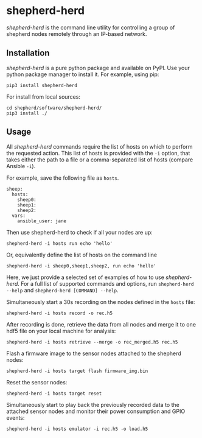 # shepherd-herd

*shepherd-herd* is the command line utility for controlling a group of shepherd nodes remotely through an IP-based network.


## Installation

*shepherd-herd* is a pure python package and available on PyPI.
Use your python package manager to install it.
For example, using pip:

```
pip3 install shepherd-herd
```

For install from local sources:

```
cd shepherd/software/shepherd-herd/
pip3 install ./
```

## Usage

All *shepherd-herd* commands require the list of hosts on which to perform the requested action.
This list of hosts is provided with the `-i` option, that takes either the path to a file or a comma-separated list of hosts (compare Ansible `-i`).

For example, save the following file as `hosts`.

```
sheep:
  hosts:
    sheep0:
    sheep1:
    sheep2:
  vars:
    ansible_user: jane
```

Then use shepherd-herd to check if all your nodes are up:

```
shepherd-herd -i hosts run echo 'hello'
```

Or, equivalently define the list of hosts on the command line

```
shepherd-herd -i sheep0,sheep1,sheep2, run echo 'hello'
```

Here, we just provide a selected set of examples of how to use *shepherd-herd*.
For a full list of supported commands and options, run ```shepherd-herd --help``` and ```shepherd-herd [COMMAND] --help```.

Simultaneously start a 30s recording on the nodes defined in the `hosts` file:

```
shepherd-herd -i hosts record -o rec.h5
```

After recording is done, retrieve the data from all nodes and merge it to one hdf5 file on your local machine for analysis:

```
shepherd-herd -i hosts retrieve --merge -o rec_merged.h5 rec.h5
```

Flash a firmware image to the sensor nodes attached to the shepherd nodes:

```
shepherd-herd -i hosts target flash firmware_img.bin
```

Reset the sensor nodes:

```
shepherd-herd -i hosts target reset
```

Simultaneously start to play back the previously recorded data to the attached sensor nodes and monitor their power consumption and GPIO events:

```
shepherd-herd -i hosts emulator -i rec.h5 -o load.h5
```

